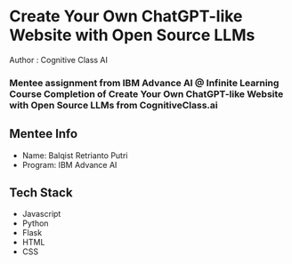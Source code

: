 # Create Your Own ChatGPT-like Website with Open Source LLMs
Author : Cognitive Class AI
### Mentee assignment from IBM Advance AI @ Infinite Learning Course Completion of Create Your Own ChatGPT-like Website with Open Source LLMs from CognitiveClass.ai
## Mentee Info
- Name: Balqist Retrianto Putri
- Program: IBM Advance AI
## Tech Stack
- Javascript
- Python
- Flask
- HTML
- CSS
